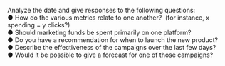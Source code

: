 Analyze the date and give responses to the following questions:  
● How do the various metrics relate to one another?  (for instance, x spending = y clicks?)  
● Should marketing funds be spent primarily on one platform?  
● Do you have a recommendation for when to launch the new product?  
● Describe the effectiveness of the campaigns over the last few days?  
● Would it be possible to give a forecast for one of those campaigns?  